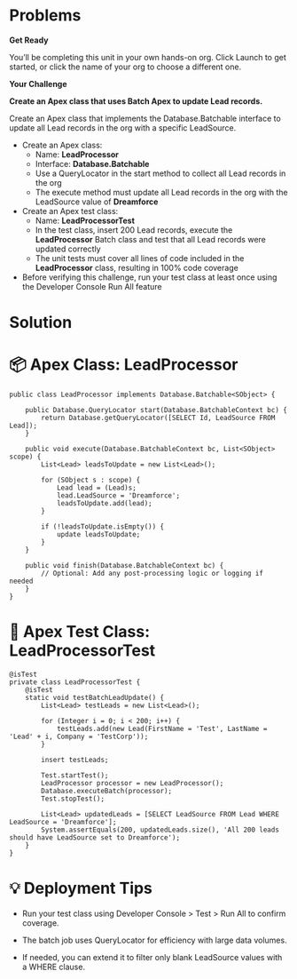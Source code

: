 # Problems

**Get Ready**

You’ll be completing this unit in your own hands-on org. Click Launch to get started, or click the name of your org to choose a different one.

**Your Challenge**

**Create an Apex class that uses Batch Apex to update Lead records.**

Create an Apex class that implements the Database.Batchable interface to update all Lead records in the org with a specific LeadSource.

* Create an Apex class:
    - Name: **LeadProcessor**
    - Interface: **Database.Batchable**
    - Use a QueryLocator in the start method to collect all Lead records in the org
    - The execute method must update all Lead records in the org with the LeadSource value of **Dreamforce**
* Create an Apex test class:
    - Name: **LeadProcessorTest**
    - In the test class, insert 200 Lead records, execute the **LeadProcessor** Batch class and test that all Lead records were updated correctly
    - The unit tests must cover all lines of code included in the **LeadProcessor** class, resulting in 100% code coverage
* Before verifying this challenge, run your test class at least once using the Developer Console Run All feature


# Solution

# 📦 Apex Class: LeadProcessor

``` apex
public class LeadProcessor implements Database.Batchable<SObject> {
    
    public Database.QueryLocator start(Database.BatchableContext bc) {
        return Database.getQueryLocator([SELECT Id, LeadSource FROM Lead]);
    }

    public void execute(Database.BatchableContext bc, List<SObject> scope) {
        List<Lead> leadsToUpdate = new List<Lead>();

        for (SObject s : scope) {
            Lead lead = (Lead)s;
            lead.LeadSource = 'Dreamforce';
            leadsToUpdate.add(lead);
        }

        if (!leadsToUpdate.isEmpty()) {
            update leadsToUpdate;
        }
    }

    public void finish(Database.BatchableContext bc) {
        // Optional: Add any post-processing logic or logging if needed
    }
}

```

# 🧪 Apex Test Class: LeadProcessorTest

``` apex
@isTest
private class LeadProcessorTest {
    @isTest
    static void testBatchLeadUpdate() {
        List<Lead> testLeads = new List<Lead>();

        for (Integer i = 0; i < 200; i++) {
            testLeads.add(new Lead(FirstName = 'Test', LastName = 'Lead' + i, Company = 'TestCorp'));
        }

        insert testLeads;

        Test.startTest();
        LeadProcessor processor = new LeadProcessor();
        Database.executeBatch(processor);
        Test.stopTest();

        List<Lead> updatedLeads = [SELECT LeadSource FROM Lead WHERE LeadSource = 'Dreamforce'];
        System.assertEquals(200, updatedLeads.size(), 'All 200 leads should have LeadSource set to Dreamforce');
    }
}

```

# 💡 Deployment Tips
* Run your test class using Developer Console > Test > Run All to confirm coverage.

* The batch job uses QueryLocator for efficiency with large data volumes.

* If needed, you can extend it to filter only blank LeadSource values with a WHERE clause.